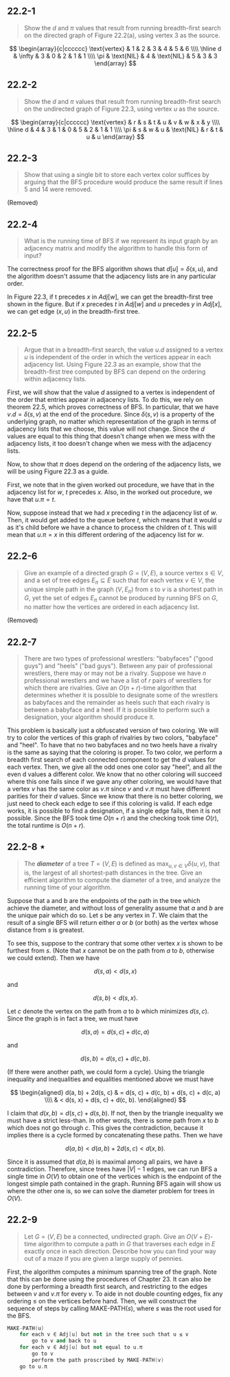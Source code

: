 ## 22.2-1

> Show the $d$ and $\pi$ values that result from running breadth-first search on the directed graph of Figure 22.2(a), using vertex $3$ as the source.

$$
\begin{array}{c|cccccc}
\text{vertex} & 1 & 2 & 3 & 4 & 5 & 6 \\\\
\hline
d & \infty & 3 & 0 & 2 & 1 & 1 \\\\
\pi & \text{NIL} & 4 & \text{NIL} & 5 & 3 & 3
\end{array}
$$

## 22.2-2

> Show the $d$ and $\pi$ values that result from running breadth-first search on the undirected graph of Figure 22.3, using vertex $u$ as the source.

$$
\begin{array}{c|cccccc}
\text{vertex} & r & s & t & u & v & w & x & y \\\\
\hline
d & 4 & 3 & 1 & 0 & 5 & 2 & 1 & 1 \\\\
\pi & s & w & u & \text{NIL} & r & t & u & u
\end{array}
$$

## 22.2-3

> Show that using a single bit to store each vertex color suffices by arguing that the $\text{BFS}$ procedure would produce the same result if lines 5 and 14 were removed.

(Removed)

## 22.2-4

> What is the running time of $\text{BFS}$ if we represent its input graph by an adjacency matrix and modify the algorithm to handle this form of input?

The correctness proof for the $\text{BFS}$ algorithm shows that $d[u] = \delta(s, u)$, and the algorithm doesn't assume that the adjacency lists are in any particular order.

In Figure 22.3, if t precedes $x$ in $Adj[w]$, we can get the breadth-first tree shown in the figure. But if $x$ precedes $t$ in $Adj[w]$ and $u$ precedes $y$ in $Adj[x]$, we can get edge $(x, u)$ in the breadth-first tree.

## 22.2-5

> Argue that in a breadth-first search, the value $u.d$ assigned to a vertex $u$ is independent of the order in which the vertices appear in each adjacency list. Using Figure 22.3 as an example, show that the breadth-first tree computed by $\text{BFS}$ can depend on the ordering within adjacency lists.

First, we will show that the value $d$ assigned to a vertex is independent of the order that entries appear in adjacency lists. To do this, we rely on theorem 22.5, which proves correctness of BFS. In particular, that we have $v.d = \delta(s, v)$ at the end of the procedure. Since $\delta(s, v)$ is a property of the underlying graph, no matter which representation of the graph in terms of adjacency lists that we choose, this value will not change. Since the $d$ values are equal to this thing that doesn't change when we mess with the adjacency lists, it too doesn't change when we mess with the adjacency lists.

Now, to show that $\pi$ does depend on the ordering of the adjacency lists, we will be using Figure 22.3 as a guide.

First, we note that in the given worked out procedure, we have that in the adjacency list for $w$, $t$ precedes $x$. Also, in the worked out procedure, we have that $u.\pi = t$.

Now, suppose instead that we had $x$ preceding $t$ in the adjacency list of $w$. Then, it would get added to the queue before $t$, which means that it would $u$ as it's child before we have a chance to process the children of $t$. This will mean that $u.\pi = x$ in this different ordering of the adjacency list for $w$.

## 22.2-6

> Give an example of a directed graph $G = (V, E)$, a source vertex $s \in V$, and a set of tree edges $E_\pi \subseteq E$ such that for each vertex $v \in V$, the unique simple path in the graph $(V, E_\pi)$ from $s$ to $v$ is a shortest path in $G$, yet the set of edges $E_\pi$ cannot be produced by running $\text{BFS}$ on $G$, no matter how the vertices are ordered in each adjacency list.

(Removed)

## 22.2-7

> There are two types of professional wrestlers: "babyfaces" ("good guys") and "heels" ("bad guys"). Between any pair of professional wrestlers, there may or may not be a rivalry. Suppose we have $n$ professional wrestlers and we have a list of $r$ pairs of wrestlers for which there are rivalries. Give an $O(n + r)$-time algorithm that determines whether it is possible to designate some of the wrestlers as babyfaces and the remainder as heels such that each rivalry is between a babyface and a heel. If it is possible to perform such a designation, your algorithm should produce it.

This problem is basically just a obfuscated version of two coloring. We will try to color the vertices of this graph of rivalries by two colors, "babyface" and "heel". To have that no two babyfaces and no two heels have a rivalry is the same as saying that the coloring is proper. To two color, we perform a breadth first search of each connected component to get the $d$ values for each vertex. Then, we give all the odd ones one color say "heel", and all the even d values a different color. We know that no other coloring will succeed where this one fails since if we gave any other coloring, we would have that a vertex $v$ has the same color as $v.\pi$ since $v$ and $v.\pi$ must have different parities for their $d$ values. Since we know that there is no better coloring, we just need to check each edge to see if this coloring is valid. If each edge works, it is possible to find a designation, if a single edge fails, then it is not possible. Since the BFS took time $O(n + r)$ and the checking took time $O(r)$, the total runtime is $O(n + r)$.

## 22.2-8 $\star$

> The **_diameter_** of a tree $T = (V, E)$ is defined as $\max_{u,v \in V} \delta(u, v)$, that is, the largest of all shortest-path distances in the tree. Give an efficient algorithm to compute the diameter of a tree, and analyze the running time of your algorithm.

Suppose that a and b are the endpoints of the path in the tree which achieve the diameter, and without loss of generality assume that $a$ and $b$ are the unique pair which do so. Let $s$ be any vertex in $T$. We claim that the result of a single $\text{BFS}$ will return either $a$ or $b$ (or both) as the vertex whose distance from $s$ is greatest.

To see this, suppose to the contrary that some other vertex $x$ is shown to be furthest from $s$. (Note that $x$ cannot be on the path from $a$ to $b$, otherwise we could extend). Then we have

$$d(s, a) < d(s, x)$$

and

$$d(s, b) < d(s, x).$$

Let $c$ denote the vertex on the path from $a$ to $b$ which minimizes $d(s, c)$. Since the graph is in fact a tree, we must have

$$d(s, a) = d(s, c) + d(c, a)$$

and

$$d(s, b) = d(s, c) + d(c, b).$$

(If there were another path, we could form a cycle). Using the triangle inequality and inequalities and equalities mentioned above we must have

$$
\begin{aligned}
d(a, b) + 2d(s, c) & = d(s, c) + d(c, b) + d(s, c) + d(c, a) \\\\
                   & < d(s, x) + d(s, c) + d(c, b).
\end{aligned}
$$

I claim that $d(x, b) = d(s, c) + d(s, b)$. If not, then by the triangle inequality we must have a strict less-than. In other words, there is some path from $x$ to $b$ which does not go through $c$. This gives the contradiction, because it implies there is a cycle formed by concatenating these paths. Then we have

$$d(a, b) < d(a, b) + 2d(s, c) < d(x, b).$$

Since it is assumed that $d(a, b)$ is maximal among all pairs, we have a contradiction. Therefore, since trees have $|V| - 1$ edges, we can run $\text{BFS}$ a single time in $O(V)$ to obtain one of the vertices which is the endpoint of the longest simple path contained in the graph. Running $\text{BFS}$ again will show us where the other one is, so we can solve the diameter problem for trees in $O(V)$.

## 22.2-9

> Let $G = (V, E)$ be a connected, undirected graph. Give an $O(V + E)$-time algorithm to compute a path in $G$ that traverses each edge in $E$ exactly once in each direction. Describe how you can find your way out of a maze if you are given a large supply of pennies.

First, the algorithm computes a minimum spanning tree of the graph. Note that this can be done using the procedures of Chapter 23. It can also be done by performing a breadth first search, and restricting to the edges between $v$ and $v.\pi$ for every $v$. To aide in not double counting edges, fix any ordering $\le$ on the vertices before hand. Then, we will construct the sequence of steps by calling $\text{MAKE-PATH}(s)$, where $s$ was the root used for the $\text{BFS}$.

```cpp
MAKE-PATH(u)
    for each v ∈ Adj[u] but not in the tree such that u ≤ v
        go to v and back to u
    for each v ∈ Adj[u] but not equal to u.π
        go to v
        perform the path proscribed by MAKE-PATH(v)
    go to u.π
```
